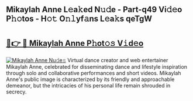 ## Mikaylah Anne L𝚎a𝚔ed N𝚞𝚍e - Part-q49 Vi𝚍𝚎o P𝚑𝚘tos - H𝚘𝚝 O𝚗𝚕yf𝚊ns L𝚎a𝚔s qeTgW

# <h2><a href="http://kf31xue.oniu.top/?m=Mikaylah+Anne">🔗👉 🔴 Mikaylah Anne P𝚑ot𝚘𝚜 V𝚒d𝚎o</a></h2>

[![Mikaylah Anne Nu𝚍e𝚜](https://i.imgur.com/0qMVB7G.gif)](http://kf31xue.oniu.top/?m=Mikaylah+Anne)
Virtual dance creator and web entertainer Mikaylah Anne, celebrated for disseminating dance and lifestyle inspiration through solo and collaborative performances and short videos. Mikaylah Anne's public image is characterized by its friendly and approachable demeanor, but the intricacies of his personal life remain shrouded in secrecy.  
